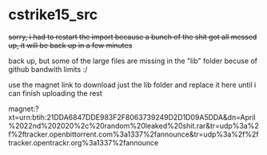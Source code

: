 # cstrike15_src

~~sorry, i had to restart the import because a bunch of the shit got all messed up, it will be back up in a few minutes~~

back up, but some of the large files are missing in the "lib" folder becuse of github bandwith limits :/

use the magnet link to download just the lib folder and replace it here until i can finish uploading the rest

magnet:?xt=urn:btih:21DDA6847DDE983F2F8063739249D2D1D09A5DDA&dn=April%2022nd%202020%2c%20random%20leaked%20shit.rar&tr=udp%3a%2f%2ftracker.openbittorrent.com%3a1337%2fannounce&tr=udp%3a%2f%2ftracker.opentrackr.org%3a1337%2fannounce
